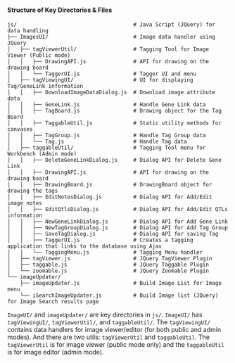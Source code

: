 
#### Structure of Key Directories & Files
```
js/                                     # Java Script (JQuery) for data handling
├── ImagesUI/                           # Image data handler using JQuery 
│   ├── tagViewerUtil/                  # Tagging Tool for Image Viewer (Public mode)
│   │   ├── DrawingAPI.js               # API for drawing on the drawing board
│   │   └── TaggerUI.js                 # Tagger UI and menu
│   ├── tagViewingUI/                   # UI for displaying Tag/GeneLink information
│   │   ├── DownloadImageDataDialog.js  # Download image attribute data
│   │   ├── GeneLink.js                 # Handle Gene Link data
│   │   ├── TagBoard.js                 # Drawing object for the Tag Board
│   │   ├── TaggableUtil.js             # Static utility methods for canvases
│   │   ├── TagGroup.js                 # Handle Tag Group data
│   │   └── Tag.js                      # Handle Tag data
│   ├── taggableUtil/                   # Tagging Tool menu for Workbench (Admin mode)
│   │   ├── DeleteGeneLinkDialog.js     # Dialog API for Delete Gene Link
│   │   ├── DrawingAPI.js               # API for drawing on the drawing board
│   │   ├── DrawingBoard.js             # DrawingBoard object for drawing the tags
│   │   ├── EditNotesDialog.js          # Dialog API for Add/Edit image notes
│   │   ├── EditQtlsDialog.js           # Dialog API for Add/Edit QTLs information
│   │   ├── NewGeneLinkDialog.js        # Dialog API for Add Gene Link
│   │   ├── NewTagGroupDialog.js        # Dialog API for Add Tag Group
│   │   ├── SaveTagDialog.js            # Dialog API for saving Tag
│   │   ├── TaggerUI.js                 # Creates a tagging application that links to the database using Ajax
│   │   └── TaggingMenu.js              # Tagging Menu handler
│   ├── tagViewer.js                    # JQuery TagViewer Plugin
│   ├── taggable.js                     # JQuery Taggable Plugin
│   └── zoomable.js                     # JQuery Zoomable Plugin
└── imageUpdater/
    ├── imageUpdater.js                 # Build Image List for Image menu
    └── iSearchImageUpdater.js          # Build Image list (JQuery) for Image Search results page
```

`ImageUI/` and `imageUpdater/` are key directories in `js/`.
`ImageUI/` has `tagViewingUI/`, `tagViewerUtil/`, and `taggableUtil/`. 
The `tagViewingUI/` contains data handlers for image viewer/editor (for both public and admin modes). 
And there are two utils: `tagViewerUtil` and `taggableUtil`. 
The `tagViewerUtil` is for image viewer (public mode only) and 
the `taggableUtil` is for image editor (admin mode). 


